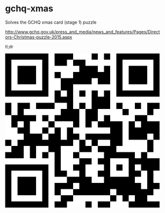 # gchq-xmas
Solves the GCHQ xmas card (stage 1) puzzle

http://www.gchq.gov.uk/press_and_media/news_and_features/Pages/Directors-Christmas-puzzle-2015.aspx

tl;dr

![alt tag](https://raw.githubusercontent.com/chrismasters/gchq-xmas/master/gchq1.png)
